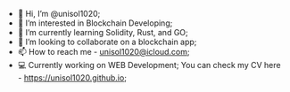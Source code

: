 - 👋 Hi, I’m @unisol1020;
- 👀 I’m interested in Blockchain Developing;
- 🌱 I’m currently learning Solidity, Rust, and GO;
- 💞️ I’m looking to collaborate on a blockchain app;
- 📫 How to reach me - unisol1020@icloud.com;
- 💻 Currently working on WEB Development; You can check my CV here - https://unisol1020.github.io;

